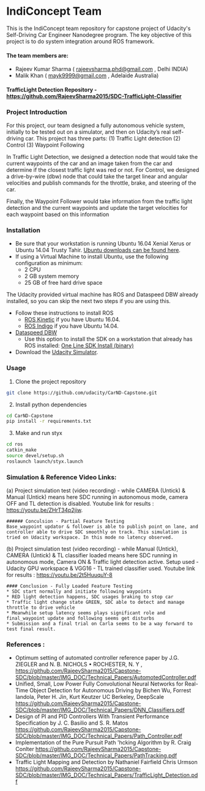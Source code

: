 # IndiConcept Team

This is the IndiConcept team repository for capstone project of Udacity's Self-Driving Car Engineer Nanodegree program. The key objective of this project is to do system integration around ROS framework. 

#### The team members are:

 * Rajeev Kumar Sharma ( rajeevsharma.phd@gmail.com , Delhi INDIA)
 * Malik Khan ( mayk9999@gmail.com , Adelaide Australia)
 
#### TrafficLight Detection Repository - https://github.com/RajeevSharma2015/SDC-TrafficLight-Classifier
 
### Project Introduction
For this project, our team designed a fully autonomous vehicle system, initially to be tested out on a simulator, and then on Udacity’s real self-driving car. This project has three parts: 
(1) Traffic Light detection 
(2) Control 
(3) Waypoint Following

In Traffic Light Detection, we designed a detection node that would take the current waypoints of the car and an image taken from the car and determine if the closest traffic light was red or not. For Control, we designed a drive-by-wire (dbw) node that could take the target linear and angular velocities and publish commands for the throttle, brake, and steering of the car. 

Finally, the Waypoint Follower would take information from the traffic light detection and the current waypoints and update the target velocities for each waypoint based on this information

### Installation 
* Be sure that your workstation is running Ubuntu 16.04 Xenial Xerus or Ubuntu 14.04 Trusty Tahir. [Ubuntu downloads can be found here](https://www.ubuntu.com/download/desktop).
* If using a Virtual Machine to install Ubuntu, use the following configuration as minimum:
  * 2 CPU
  * 2 GB system memory
  * 25 GB of free hard drive space

The Udacity provided virtual machine has ROS and Dataspeed DBW already installed, so you can skip the next two steps if you are using this.

* Follow these instructions to install ROS
  * [ROS Kinetic](http://wiki.ros.org/kinetic/Installation/Ubuntu) if you have Ubuntu 16.04.
  * [ROS Indigo](http://wiki.ros.org/indigo/Installation/Ubuntu) if you have Ubuntu 14.04.
* [Dataspeed DBW](https://bitbucket.org/DataspeedInc/dbw_mkz_ros)
  * Use this option to install the SDK on a workstation that already has ROS installed: [One Line SDK Install (binary)](https://bitbucket.org/DataspeedInc/dbw_mkz_ros/src/81e63fcc335d7b64139d7482017d6a97b405e250/ROS_SETUP.md?fileviewer=file-view-default)
* Download the [Udacity Simulator](https://github.com/udacity/CarND-Capstone/releases/tag/v1.2).

### Usage
1. Clone the project repository
```bash
git clone https://github.com/udacity/CarND-Capstone.git
```
2. Install python dependencies
```bash
cd CarND-Capstone
pip install -r requirements.txt
```
3. Make and run styx
```bash
cd ros
catkin_make
source devel/setup.sh
roslaunch launch/styx.launch
```

### Simulation & Reference Video Links: 
(a) Project simulation test (video recording) - while CAMERA (Untick) & Manual (Untick) means here SDC running in autonomous mode, camera OFF and TL detection is disabled. Youtube link for results :  https://youtu.be/ZHrT34p2jiw.
    
    ###### Conculsion - Partial Feature Testing 
    Base_waypoint updator & follower is able to publish point on lane, and controller able to drive SDC smoothly on track. This simulation is tried on Udacity workspace. In this mode no latency observed. 
   
(b) Project simulation test (video recording) - while Manual (Untick), CAMERA (Untick) & TL classifier loaded means here SDC running in autonomous mode, Camera ON & Traffic light detection active. Setup used - Udacity GPU workspace & VGG16 - TL trained classifier used. Youtube link for results : https://youtu.be/2t5HuuquY-8
    
    #### Conclusion - Fully Loaded Feature Testing
    * SDC start normally and initiate following waypoints
    * RED light detection happens, SDC usages braking to stop car
    * Traffic light change state GREEN, SDC able to detect and manage throttle to drive vehicle
    * Meanwhile setup latency seems plays significant role and final_waypoint update and following seems get disturbs
    * Submission and a final trial on Carla seems to be a way forward to test final result.


### References :
* Optimum setting of automated controller reference paper by J.G. ZIEGLER and N. B. NICHOLS • ROCHESTER, N. Y , https://github.com/RajeevSharma2015/Capstone-SDC/blob/master/IMG_DOC/Technical_Papers/AutomotedController.pdf
* Unified, Small, Low Power Fully Convolutional Neural Networks for Real-Time Object Detection for Autonomous Driving by Bichen Wu, Forrest Iandola, Peter H. Jin, Kurt Keutzer UC Berkeley, DeepScale https://github.com/RajeevSharma2015/Capstone-SDC/blob/master/IMG_DOC/Technical_Papers/DNN_Classifiers.pdf
* Design of PI and PID Controllers With Transient Performance Specification by J. C. Basilio and S. R. Matos https://github.com/RajeevSharma2015/Capstone-SDC/blob/master/IMG_DOC/Technical_Papers/Path_Controller.pdf
* Implementation of the Pure Pursuit Path 'hcking Algorithm by R. Craig Conlter https://github.com/RajeevSharma2015/Capstone-SDC/blob/master/IMG_DOC/Technical_Papers/PathTracking.pdf
* Traffic Light Mapping and Detection by Nathaniel Fairfield Chris Urmson https://github.com/RajeevSharma2015/Capstone-SDC/blob/master/IMG_DOC/Technical_Papers/TrafficLight_Detection.pdf
